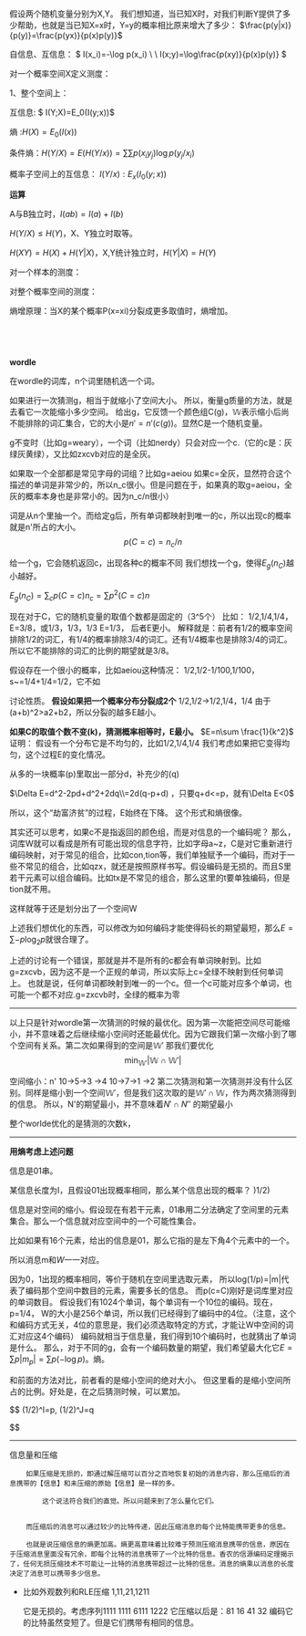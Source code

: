 ​

假设两个随机变量分别为X,Y。
我们想知道，当已知X时，对我们判断Y提供了多少帮助，也就是当已知X=x时，Y=y的概率相比原来增大了多少：
$\frac{p(y|x)}{p(y)}=\frac{p(yx)}{p(x)p(y)}$ 

自信息、互信息：
$
I(x_i)=-\log p(x_i)
\\
\ I(x;y)=\log\frac{p(xy)}{p(x)p(y)}
$


对一个概率空间X定义测度：

1、整个空间上：

互信息: $ I(Y;X)=E_0(I(y;x))$

熵 :$H(X)=E_0(I(x))$

条件熵：$H(Y/X)=E(H(Y/x))=\sum\sum p(x_iy_j)\log p(y_j/x_i)$

概率子空间上的互信息：
$I(Y/x):E_x(I_0(y;x))$


**运算**

A与B独立时，$I(ab)=I(a)+I(b)$

$H(Y/X)\leq H(Y)$，X、Y独立时取等。

$H(XY)=H(X)+H(Y|X)$，X,Y统计独立时，$H(Y|X)=H(Y)$

对一个样本的测度：

对整个概率空间的测度：

熵增原理：当X的某个概率P(x=xi)分裂成更多取值时，熵增加。


​
---

**wordle**

在wordle的词库，n个词里随机选一个词。

如果进行一次猜测g，相当于就缩小了空间大小。
所以，衡量g质量的方法，就是去看它一次能缩小多少空间。
给出g，它反馈一个颜色组C(g)，$\mathbb{W}$表示缩小后尚不能排除的词汇集合，它的大小是$n'=n'(c(g))$。显然C是一个随机变量。

g不变时（比如g=weary），一个词（比如nerdy）只会对应一个c.（它的c是：灰绿灰黄绿），又比如zxcvb对应的是全灰。

如果取一个全部都是常见字母的词组？比如g=aeiou 如果c=全灰，显然符合这个描述的单词是非常少的，所以n_c很小。但是问题在于，如果真的取g=aeiou，全灰的概率本身也是非常小的。因为n_c/n很小）

词是从n个里抽一个。而给定g后，所有单词都映射到唯一的c，所以出现c的概率就是n'所占的大小。
$$p(C=c)=n_c/n$$

给一个g，它会随机返回c，出现各种c的概率不同
我们想找一个g，使得$E_g(n_C)$越小越好。



$E_g(n_C)= \sum_c p(C=c)n_c= \sum p^2(C=c)n$

现在对于C，它的随机变量的取值个数都是固定的（3^5个）
比如：
1/2,1/4,1/4，E=3/8，或1/3，1/3，1/3  E=1/3，
后者E更小。
解释就是：前者有1/2的概率空间排除1/2的词汇，有1/4的概率排除3/4的词汇。还有1/4概率也是排除3/4的词汇。
所以它不能排除的词汇的比例的期望就是3/8。

假设存在一个很小的概率，比如aeiou这种情况：
1/2,1/2-1/100,1/100，s~=1/4+1/4=1/2，它不如

讨论性质。
**假设如果把一个概率分布分裂成2个**
1/2,1/2→1/2,1/4，1/4
由于(a+b)^2>a2+b2，所以分裂的越多E越小。

**如果C的取值个数不变(k)，猜测概率相等时，E最小。**
$E=n\sum \frac{1}{k^2}$
证明：
假设有一个分布它是不均匀的，比如1/2,1/4,1/4
我们考虑如果把它变得均匀，这个过程E的变化情况。

从多的一块概率(p)里取出一部分d，补充少的(q)

$\Delta E=d^2-2pd+d^2+2dq\\=2d(q-p+d)
，只要q+d<=p，就有\Delta E<0$

所以，这个“劫富济贫”的过程，E始终在下降。
这个形式和熵很像。

其实还可以思考，如果c不是指返回的颜色组，而是对信息的一个编码呢？
那么，词库W就可以看成是所有可能出现的信息字符，比如字母a~z，C是对它重新进行编码映射，对于常见的组合，比如con,tion等，我们单独赋予一个编码，而对于一些不常见的组合，比如qzx，就还是按照原样书写。假设编码是无损的。而且S里若干元素可以组合编码。比如tx是不常见的组合，那么这里的t要单独编码，但是tion就不用。

这样就等于还是划分出了一个空间W

上述我们想优化的东西，可以修改为如何编码才能使得码长的期望最短，那么$E=\sum -p\log_2 p$就很合理了。





上述的讨论有一个错误，那就是并不是所有的c都会有单词映射到。比如g=zxcvb，因为这不是一个正规的单词，所以实际上c=全绿不映射到任何单词上。
也就是说，任何单词都映射到唯一的一个c。但一个c可能对应多个单词，也可能一个都不对应.g=zxcvb时，全绿的概率为零


---
以上只是针对wordle第一次猜测的时候的最优化。因为第一次能把空间尽可能缩小，并不意味着之后继续缩小空间时还能最优化。因为它跟我们第一次缩小到了哪个空间有关系。第二次如果得到的空间是$\mathbb{W}'$
那我们要优化
$$
\min_{\mathbb{W'}} |\mathbb{W}\cap \mathbb{W}'|$$

空间缩小：n'
10→5→3
    →4
10→7→1
    →2
第二次猜测和第一次猜测并没有什么区别。同样是缩小到一个空间$\mathbb{W}'$，但是我们这次取的是$\mathbb{W}'\cap \mathbb{W}$，作为两次猜测得到的信息。
所以，N'的期望最小，并不意味着$N'\cap N''$ 的期望最小


整个worlde优化的是猜测的次数k，



---

**用熵考虑上述问题**


信息是01串。

某信息长度为I，且假设01出现概率相同，那么某个信息出现的概率？
)1/2)


信息是对空间的缩小。假设现在有若干元素，01串用二分法确定了空间里的元素集合。那么一个信息就对应空间中的一个可能性集合。


比如如果有16个元素，给出的信息是01，那么它指的是左下角4个元素中的一个。

所以消息m和$W$一一对应。

因为0，1出现的概率相同，等价于随机在空间里选取元素，
所以log(1/p)=|m|代表了编码那个空间中数目的元素，需要多长的信息。
而p(c=C)刚好是词库里对应的单词数目。
假设我们有1024个单词，每个单词有一个10位的编码。现在，p=1/4，
W的大小是256个单词，所以我们已经得到了编码中的4位。（注意，这个和编码方式无关，4位的意思是，我们必须选取特定的方式，才能让W中空间的词汇对应这4个编码）
编码就相当于信息量，我们得到10个编码时，也就猜出了单词是什么。
那么，对于不同的g，会有一个编码数量的期望，我们希望最大化它$E=\sum p |m_p|=\sum p(-\log p)$。熵。


和前面的方法对比，前者看的是缩小空间的绝对大小。
但这里看的是缩小空间所占的比例。好处是，在之后猜测时候，可以累加。

$$
(1/2)^I=p, (1/2)^J=q

$$





---

信息量和压缩

        如果压缩是无损的，即通过解压缩可以百分之百地恢复初始的消息内容，那么压缩后的消息携带的【信息】和未压缩的原始【信息】是一样的多。
        
            这个说法符合我们的直觉。所以问题来到了怎么量化它们。


        而压缩后的消息可以通过较少的比特传递，因此压缩消息的每个比特能携带更多的信息。
        
        也就是说压缩信息的熵更加高。熵更高意味着比较难于预测压缩消息携带的信息，原因在于压缩消息里面没有冗余，即每个比特的消息携带了一个比特的信息。香农的信源编码定理揭示了，任何无损压缩技术不可能让一比特的消息携带超过一比特的信息。消息的熵乘以消息的长度决定了消息可以携带多少信息。

-
    比如外观数列和RLE压缩
    1,11,21,1211

    它是无损的。考虑序列1111 1111 6111 1222
    它压缩以后是：81 16 41 32
    编码它的比特虽然变短了。但是它们携带有相同的信息。
